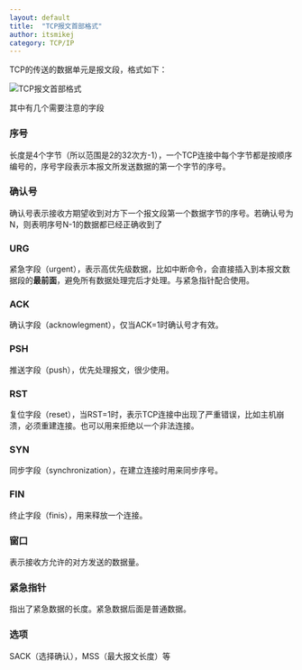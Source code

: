 ```yaml
---
layout: default
title:  "TCP报文首部格式"
author: itsmikej
category: TCP/IP
---
```


TCP的传送的数据单元是报文段，格式如下：

![TCP报文首部格式][1]

其中有几个需要注意的字段

### 序号

长度是4个字节（所以范围是2的32次方-1），一个TCP连接中每个字节都是按顺序编号的，序号字段表示本报文所发送数据的第一个字节的序号。

### 确认号

确认号表示接收方期望收到对方下一个报文段第一个数据字节的序号。若确认号为N，则表明序号N-1的数据都已经正确收到了

### URG

紧急字段（urgent），表示高优先级数据，比如中断命令，会直接插入到本报文数据段的**最前面**，避免所有数据处理完后才处理。与紧急指针配合使用。

### ACK

确认字段（acknowlegment），仅当ACK=1时确认号才有效。

### PSH

推送字段（push），优先处理报文，很少使用。

### RST

复位字段（reset），当RST=1时，表示TCP连接中出现了严重错误，比如主机崩溃，必须重建连接。也可以用来拒绝以一个非法连接。

### SYN

同步字段（synchronization），在建立连接时用来同步序号。

### FIN

终止字段（finis），用来释放一个连接。

### 窗口

表示接收方允许的对方发送的数据量。

### 紧急指针

指出了紧急数据的长度。紧急数据后面是普通数据。

### 选项

SACK（选择确认），MSS（最大报文长度）等


  [1]: http://ww4.sinaimg.cn/large/77691203gw1fawgg3ka6gj20ig0c0t9o.jpg
